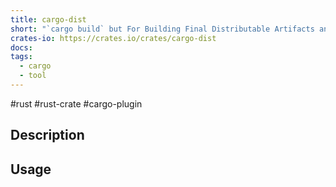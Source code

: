 ```yaml
---
title: cargo-dist
short: "`cargo build` but For Building Final Distributable Artifacts and uploading them to an archive."
crates-io: https://crates.io/crates/cargo-dist
docs: 
tags:
  - cargo
  - tool
---
```

#rust #rust-crate #cargo-plugin 

## Description

## Usage
